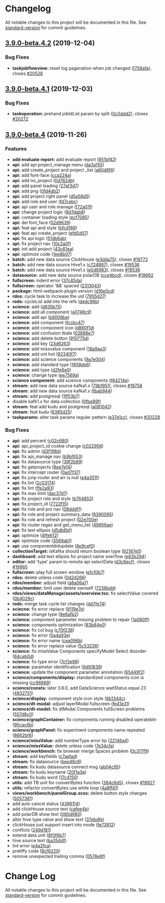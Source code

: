 # Changelog

All notable changes to this project will be documented in this file. See [standard-version](https://github.com/conventional-changelog/standard-version) for commit guidelines.

## [3.9.0-beta.4.2](http://git.dtstack.cn/dtstack/data-stack-web/compare/DTinsight_v3.9.0-beta.4.1...3.9.0-beta.4.2) (2019-12-04)


### Bug Fixes

* **taskjobflowview:** reset log pagenation when job changed ([f758afa](http://git.dtstack.cn/dtstack/data-stack-web/commit/f758afa4884830507bf92ba78ffff2fb1194c21b)), closes [#20528](http://redmine.prod.dtstack.cn/issues/20528)

## [3.9.0-beta.4.1](http://git.dtstack.cn/dtstack/data-stack-web/compare/DTinsight_v3.9.0-beta.4...3.9.0-beta.4.1) (2019-12-03)


### Bug Fixes

* **taskoperation:** prehand jobIdList param by split ([0c0ddd2](http://git.dtstack.cn/dtstack/data-stack-web/commit/0c0ddd2dc3f1bb41ae60a1bc07eb9ce6b2a796e8)), closes [#20272](http://redmine.prod.dtstack.cn/issues/20272)

## [3.9.0-beta.4](http://git.dtstack.cn/dtstack/data-stack-web/compare/DTinsight_v3.9.0-beta.3.1...3.9.0-beta.4) (2019-11-26)


### Features

* **add evaluate report:** add evaluate report ([951bf42](http://git.dtstack.cn/dtstack/data-stack-web/commit/951bf42e1614210d59b7f43cf6ac6835cc009bfa))
* **api:** add api project_manage menu ([da3a155](http://git.dtstack.cn/dtstack/data-stack-web/commit/da3a155cf4fc864d65b39a5f2672f54433bd7887))
* **api:** add create_project and project _list ([a60d6f6](http://git.dtstack.cn/dtstack/data-stack-web/commit/a60d6f604cdc7fdba95d37627b7190d44a7591e4))
* **api:** add font-face ([cca224a](http://git.dtstack.cn/dtstack/data-stack-web/commit/cca224a7f30861c4c031e72a8392aca4d065611f))
* **api:** add no_project ([0d762db](http://git.dtstack.cn/dtstack/data-stack-web/commit/0d762db80cea1dc897dc6168e9c136fce8027739))
* **api:** add panel loading ([27af3d7](http://git.dtstack.cn/dtstack/data-stack-web/commit/27af3d7b356aed5abc5869cd134d5be1963c0331))
* **api:** add png ([0fd4db2](http://git.dtstack.cn/dtstack/data-stack-web/commit/0fd4db25534f1004709c460bf9c137ab8b286d53))
* **api:** add project right panel ([d5a58d5](http://git.dtstack.cn/dtstack/data-stack-web/commit/d5a58d52bbca1c0ed20c5691d048b3af51578f5e))
* **api:** add role and user ([fd7cebc](http://git.dtstack.cn/dtstack/data-stack-web/commit/fd7cebc68cdf3dbcbe280520fcfed59539524a61))
* **api:** api user and role manage ([f72a01f](http://git.dtstack.cn/dtstack/data-stack-web/commit/f72a01fca1e7356e4748894114310297d7791d80))
* **api:** change project logic ([8d7dab8](http://git.dtstack.cn/dtstack/data-stack-web/commit/8d7dab8ff6fa96fef5f3434f4db0b64a45cb4f35))
* **api:** container loading style ([ecf7085](http://git.dtstack.cn/dtstack/data-stack-web/commit/ecf708591c450b5d88f33120c964f5c93218d4e1))
* **api:** del font_face ([52d9639](http://git.dtstack.cn/dtstack/data-stack-web/commit/52d9639523ea66e5838d6467af2d5b905624f251))
* **api:** feat api and style ([bfcd189](http://git.dtstack.cn/dtstack/data-stack-web/commit/bfcd18922fd26453120b53b739a67d0ca085c337))
* **api:** feat api create_project ([efd5d07](http://git.dtstack.cn/dtstack/data-stack-web/commit/efd5d0787cd5a8963e4cec7d69a84d51e777305f))
* **api:** fix api logic ([51db6ab](http://git.dtstack.cn/dtstack/data-stack-web/commit/51db6abe6478a48d0fef202b54b7d922337167d3))
* **api:** fix project nav ([10c2a0f](http://git.dtstack.cn/dtstack/data-stack-web/commit/10c2a0f07481857816b7bef933cc2cf935df7c2a))
* **api:** init add project ([43c61ea](http://git.dtstack.cn/dtstack/data-stack-web/commit/43c61ea053d1b0a1607979419ce0e3d7704df513))
* **api:** optimize code ([1ee8b07](http://git.dtstack.cn/dtstack/data-stack-web/commit/1ee8b079e13c7ba1295e26b22ef7a57a064e4e1b))
* **batch:** add new data source ClickHouse ([e3dda75](http://git.dtstack.cn/dtstack/data-stack-web/commit/e3dda757bfd2903e13a029d846e4d1450aefcccf)), closes [#19772](http://redmine.prod.dtstack.cn/issues/19772)
* **batch:** add new data source Hive1.x ([c724897](http://git.dtstack.cn/dtstack/data-stack-web/commit/c724897b3d6f1308fbbd7c8fb6aef85cb3994436)), closes [#19536](http://redmine.prod.dtstack.cn/issues/19536)
* **batch:** add new data source Hive1.x ([e0d6983](http://git.dtstack.cn/dtstack/data-stack-web/commit/e0d6983cc7c2b5a4ffb81825cbbc35f3bfd382ee)), closes [#19536](http://redmine.prod.dtstack.cn/issues/19536)
* **datasource:** add new data source polarDB ([cce4bcd](http://git.dtstack.cn/dtstack/data-stack-web/commit/cce4bcded574e844120b7ccd897aaf8278602b67)), closes [#19892](http://redmine.prod.dtstack.cn/issues/19892)
* **fullscreen:** indent error ([37c45da](http://git.dtstack.cn/dtstack/data-stack-web/commit/37c45dacfc2837cbc6efdee2df7d9d3cfe83e852))
* **fullscreen:** operator '&&' spaced ([2313043](http://git.dtstack.cn/dtstack/data-stack-web/commit/2313043b88ca4c7ce998352e8f1e846022ab343f))
* **package:** html-webpack-plugin version ([d16e0cd](http://git.dtstack.cn/dtstack/data-stack-web/commit/d16e0cda3bc882f4133e8b502fbd2f69faf596a3))
* **rdos:** cycle task to increase the uid ([7955d27](http://git.dtstack.cn/dtstack/data-stack-web/commit/7955d270981a69f2ec8e466d50ed82a3a51e1104))
* **rods:** cycleList add into the refs ([dedc96b](http://git.dtstack.cn/dtstack/data-stack-web/commit/dedc96b510609080ef9eb042497bff47eb96e940))
* **science:** add ([d835b75](http://git.dtstack.cn/dtstack/data-stack-web/commit/d835b7519f9e284e215c8c324f8bab4503cac782))
* **science:** add all component ([a0748c9](http://git.dtstack.cn/dtstack/data-stack-web/commit/a0748c90f65950b94198132adcb6c53e603339cd))
* **science:** add api ([b9008be](http://git.dtstack.cn/dtstack/data-stack-web/commit/b9008be6fca90a78fb7c26dbd51cade4177c6ba8))
* **science:** add component ([fccbc47](http://git.dtstack.cn/dtstack/data-stack-web/commit/fccbc47a11b99941daff6846a468291089491695))
* **science:** add component icon ([d860f1d](http://git.dtstack.cn/dtstack/data-stack-web/commit/d860f1d17f7116845df5a68d4843f4726c3e0035))
* **science:** add confusion tbale ([03888e7](http://git.dtstack.cn/dtstack/data-stack-web/commit/03888e7ae16ac21b243f980312598316b2f3e145))
* **science:** add delete button ([910775d](http://git.dtstack.cn/dtstack/data-stack-web/commit/910775d8fa99aa0e916289a8f4eaca1ec2590130))
* **science:** add key ([23d6263](http://git.dtstack.cn/dtstack/data-stack-web/commit/23d626337202d6c5b1335f4f814185c0c5b8e2a4))
* **science:** add missvalue component ([18a9aa3](http://git.dtstack.cn/dtstack/data-stack-web/commit/18a9aa3cb6d5b057e2c8eec725b048e4b1563a6b))
* **science:** add ont hot ([92340f7](http://git.dtstack.cn/dtstack/data-stack-web/commit/92340f73951e405600646c4b7a4139ba29c7dfa8))
* **science:** add science components ([9a7e004](http://git.dtstack.cn/dtstack/data-stack-web/commit/9a7e004586c9feb282a6d4028545bd2d8cf10721))
* **science:** add standard type ([1658de6](http://git.dtstack.cn/dtstack/data-stack-web/commit/1658de66cfe523f01747ccb06d997243e349fb7c))
* **science:** add type ([d2fe6e0](http://git.dtstack.cn/dtstack/data-stack-web/commit/d2fe6e046959e37a2db85722bde7f640093b44cc))
* **science:** change type ([ee7569a](http://git.dtstack.cn/dtstack/data-stack-web/commit/ee7569a373b7b6f8b6bb90d62003cd73c47c3fdc))
* **science component:** add science components ([f84214e](http://git.dtstack.cn/dtstack/data-stack-web/commit/f84214ebb2879a04ff91c705da683f7ad4a67f48))
* **stream:** add new data source kafka1.x ([79b1951](http://git.dtstack.cn/dtstack/data-stack-web/commit/79b1951b36a490f1c15c1c6002e0d82e6f7e5f38)), closes [#19758](http://redmine.prod.dtstack.cn/issues/19758)
* **stream:** add new data source kafka1.x ([fbab944](http://git.dtstack.cn/dtstack/data-stack-web/commit/fbab94400fb5fbbc3f5a68ef9016a0586da42e10))
* **stream:** add postgresql ([1ff53b7](http://git.dtstack.cn/dtstack/data-stack-web/commit/1ff53b73a8aa29c2ec10a1cc56db815ecb181a67))
* disable kafk1.x for data collection ([0fbe89f](http://git.dtstack.cn/dtstack/data-stack-web/commit/0fbe89f5bf77989d303b10b6df3e64f00453441b))
* **stream:** feat add kudu and postgresql ([a081042](http://git.dtstack.cn/dtstack/data-stack-web/commit/a0810428223d62dedf9513c70901e32ccbfc53f4))
* **stream:** feat kudu ([6385d25](http://git.dtstack.cn/dtstack/data-stack-web/commit/6385d25b556641a1e118225409bd325ff9365a88))
* **taskparams:** alter task params regular pattern ([e37e1cc](http://git.dtstack.cn/dtstack/data-stack-web/commit/e37e1ccf2006009eff35f50383a8fef4ab13ba46)), closes [#20228](http://redmine.prod.dtstack.cn/issues/20228)


### Bug Fixes

* **api:** add percent ([c02c680](http://git.dtstack.cn/dtstack/data-stack-web/commit/c02c680a0c61303f66e7b1c68e006750f268b6c5))
* **api:** api_project_id cookie  change ([c022956](http://git.dtstack.cn/dtstack/data-stack-web/commit/c022956a79f14dac8d7e25420626475bf919faf9))
* **api:** fix admin ([d3f198d](http://git.dtstack.cn/dtstack/data-stack-web/commit/d3f198ded0c375c90f21137b5b894463634fbe23))
* **api:** fix api_manage nav ([b9bf653](http://git.dtstack.cn/dtstack/data-stack-web/commit/b9bf65310c0fefc7afb8e6641640051eb9648376))
* **api:** fix datasource type ([39f2b89](http://git.dtstack.cn/dtstack/data-stack-web/commit/39f2b89c48abcc3983f37c878ac6493cfa8c7cdc))
* **api:** fix getprojects ([8ee7e14](http://git.dtstack.cn/dtstack/data-stack-web/commit/8ee7e1445ad4513cf77a426809a59a20e9797747))
* **api:** fix intercept router ([0ad7f37](http://git.dtstack.cn/dtstack/data-stack-web/commit/0ad7f37e18719cd79330ca7c25a70844531e2129))
* **api:** fix junp router and arr is null ([e4a351f](http://git.dtstack.cn/dtstack/data-stack-web/commit/e4a351f180ff88566350da8c33faf561523652a3))
* **api:** fix lint ([2c03174](http://git.dtstack.cn/dtstack/data-stack-web/commit/2c0317410e05d3eb10c409321f617d2bdf587880))
* **api:** fix lint ([ffe2a93](http://git.dtstack.cn/dtstack/data-stack-web/commit/ffe2a93caa449379ee97ec7c21d520c46d983705))
* **api:** fix max limit ([dac37d7](http://git.dtstack.cn/dtstack/data-stack-web/commit/dac37d78f457ab1ec3b5ddddd8e77e1831eb179d))
* **api:** fix project role and style ([b764853](http://git.dtstack.cn/dtstack/data-stack-web/commit/b764853f61e4612d34bf09e6216ec1f7332bbe88))
* **api:** fix project_id ([7722f15](http://git.dtstack.cn/dtstack/data-stack-web/commit/7722f1525b4040893313a82f824e1e2011076d0c))
* **api:** fix role and pro nav ([08dddf1](http://git.dtstack.cn/dtstack/data-stack-web/commit/08dddf1d2b9bd97d73ac61cfb6b47c3ee7df5703))
* **api:** fix role and project summary_data ([8390095](http://git.dtstack.cn/dtstack/data-stack-web/commit/83900956376c80526d6df6ea87af20ace7718532))
* **api:** fix role and refresh project ([02e700e](http://git.dtstack.cn/dtstack/data-stack-web/commit/02e700ee87c615940c425004ad88c418e86448b7))
* **api:** fix router regex and get_menu_list ([49859ae](http://git.dtstack.cn/dtstack/data-stack-web/commit/49859aed7a5914d2b28dcb9ad58c4a72a1bf668d))
* **api:** fix text ellipsis ([d5db6bf](http://git.dtstack.cn/dtstack/data-stack-web/commit/d5db6bf9afe1714ff611dd22508c671b64065c44))
* **api:** optimize ([4ffe612](http://git.dtstack.cn/dtstack/data-stack-web/commit/4ffe612a6656110d28a2c12192f1304a639c2d3c))
* **api:** optimize code ([3569ab1](http://git.dtstack.cn/dtstack/data-stack-web/commit/3569ab1e76e31323a7d58385b62442a18026f70e))
* **api:** use componentdidupdate ([8e9cef0](http://git.dtstack.cn/dtstack/data-stack-web/commit/8e9cef02ccbdf2d316399db8f7826d348e65b349))
* **collectionTarget:** isKafka should return boolean type ([92187e5](http://git.dtstack.cn/dtstack/data-stack-web/commit/92187e50fe6e9615671b22a3431ee75a8754bf64))
* **dashboard:** add text ellipsis for project name overflow ([e83b294](http://git.dtstack.cn/dtstack/data-stack-web/commit/e83b2947e8ddf4757038c242ff7e423c4ee62634))
* **editor:** add 'type' param to remote api selectData ([d3c6ecf](http://git.dtstack.cn/dtstack/data-stack-web/commit/d3c6ecf7cc5f86d008d735fbe771fcba809ffe8c)), closes [#19965](http://redmine.prod.dtstack.cn/issues/19965)
* **fullscreen:** play full screen window ([e1c10b7](http://git.dtstack.cn/dtstack/data-stack-web/commit/e1c10b72e171a6fc1b1273e1b07d1d0c0729d119))
* **rdos:** delete unless code ([0d2d266](http://git.dtstack.cn/dtstack/data-stack-web/commit/0d2d266e046b56e35f03cb74097ec462d599fcf4))
* **rdos/member:** adjust field ([a8a06a7](http://git.dtstack.cn/dtstack/data-stack-web/commit/a8a06a7fafe124903ec8abb5370a19706baaf13b))
* **rdos/member:** limit user delete ownself ([7236bdd](http://git.dtstack.cn/dtstack/data-stack-web/commit/7236bddcac6bb33ed36054ce5a4d32d33556f745))
* **rdos/views/dataManage/assets/overview.tsx:** fix selectValue covered ([0b4029c](http://git.dtstack.cn/dtstack/data-stack-web/commit/0b4029cdcee59155cb76b2ca82c5cbe93917b268))
* **rods:** merge task cycle list changes ([dd7fe74](http://git.dtstack.cn/dtstack/data-stack-web/commit/dd7fe74848271aab24d8b28be3e7db5e0c69f4ab))
* **sciecne:** fix error replace ([9119e7e](http://git.dtstack.cn/dtstack/data-stack-web/commit/9119e7e064b153317b3eac7883e24d4b9571aa94))
* **science:** change type ([9e6afb2](http://git.dtstack.cn/dtstack/data-stack-web/commit/9e6afb274327fea3d0de9727ee28f4f018d1c556))
* **science:** component parameter missing problem to repair ([1a080ff](http://git.dtstack.cn/dtstack/data-stack-web/commit/1a080ff9ccdbff639471583604d0b6a513abfa81))
* **science:** components optimization ([83b84e0](http://git.dtstack.cn/dtstack/data-stack-web/commit/83b84e00ce4c2c5410204e8e254180feecb977d1))
* **science:** fix col bug ([c70f238](http://git.dtstack.cn/dtstack/data-stack-web/commit/c70f2389e0c47439b1cdfbe4f316d6efd3d258ff))
* **science:** fix error ([0a4a93e](http://git.dtstack.cn/dtstack/data-stack-web/commit/0a4a93ebe1268fb537788ad30db6a263c7a83bcb))
* **science:** fix error name ([cea096b](http://git.dtstack.cn/dtstack/data-stack-web/commit/cea096bd5fff2ca40718d5b0d59fbf4e4d7b0867))
* **science:** fix error replace value ([5c53236](http://git.dtstack.cn/dtstack/data-stack-web/commit/5c53236936696095f461ea7903ed0f0cacf909f2))
* **science:** fix missValue Components specifyModel Select disorder ([64ceb0d](http://git.dtstack.cn/dtstack/data-stack-web/commit/64ceb0d8efeccb7fb83b62c82a4c1fd0c7981c77))
* **science:** fix type error ([7cf3e98](http://git.dtstack.cn/dtstack/data-stack-web/commit/7cf3e985f43d03d4bd2a1be2bf642a8944a077d2))
* **science:** parameter identification ([9d91839](http://git.dtstack.cn/dtstack/data-stack-web/commit/9d91839057982785f11028b5a204bcbc082b7242))
* **science:** update the component parameter annotation ([65449f2](http://git.dtstack.cn/dtstack/data-stack-web/commit/65449f25db4c7af071390b8d0d9d7600c36ff816))
* **science/components/display:** standardized components icon is missing ([cc96669](http://git.dtstack.cn/dtstack/data-stack-web/commit/cc96669d49fc9f84a305ecdf5264073f0314e575))
* **science/consts:** later 3.6.0, add DataScience waitStatus equal 23 ([4832751](http://git.dtstack.cn/dtstack/data-stack-web/commit/4832751729ef2be28c3b6569c546cc9c3bcc1e1e))
* **science/display:** component style icon style ([6b1344c](http://git.dtstack.cn/dtstack/data-stack-web/commit/6b1344cad0a2babea473186921f4c6964b005572))
* **science/dt-modal:** adjust layerModal fullscreen ([fe41e31](http://git.dtstack.cn/dtstack/data-stack-web/commit/fe41e31559e10ccc70f151fe527f94b035a95823))
* **science/dt-model:** fix dtModal Components fullScreen problems ([557d8c0](http://git.dtstack.cn/dtstack/data-stack-web/commit/557d8c0fdc015005f9f61e0a1022c07ab410c72c))
* **science/graphContainer:** fix components running disabled operatebtn ([95cac6b](http://git.dtstack.cn/dtstack/data-stack-web/commit/95cac6be502f0d44b17b5634358ce150c54d6283))
* **science/graphPanel:** fix experiment components name repeated ([8662bf6](http://git.dtstack.cn/dtstack/data-stack-web/commit/8662bf6e3ab1d06bcd16f6e0d34d98a8e3ecbdfc))
* **science/missValue:** add numberType error tip ([22146a4](http://git.dtstack.cn/dtstack/data-stack-web/commit/22146a4ac940af40e7fb3a7ace9a04e5aee5ecb9))
* **science/missValue:** delete unless code ([7e34cfa](http://git.dtstack.cn/dtstack/data-stack-web/commit/7e34cfa12d1d2df32b570b5a84f098e5db12b004))
* **science/workbench:** fix browser merge Spaces problem ([0c317f9](http://git.dtstack.cn/dtstack/data-stack-web/commit/0c317f9e4cb85e77374bb1050cbba2a60e3440b8))
* **stream:** add keyfields ([c7aafad](http://git.dtstack.cn/dtstack/data-stack-web/commit/c7aafadf68dbc6e49d7d6942d19620343fbe370a))
* **stream:** fix datasource ([bee46c6](http://git.dtstack.cn/dtstack/data-stack-web/commit/bee46c6fee9cc1babf59e5366ed9f807b8540037))
* **stream:** fix kudu datasource connect msg ([ab04c95](http://git.dtstack.cn/dtstack/data-stack-web/commit/ab04c9578a46f717396a910d051a933ba1e038ee))
* **stream:** fix kudu keyname ([20f1a3e](http://git.dtstack.cn/dtstack/data-stack-web/commit/20f1a3ee8e9a7cd7f1e485f13c87b11ed2d11afc))
* **stream:** fix kudu word ([17c4150](http://git.dtstack.cn/dtstack/data-stack-web/commit/17c415037fcd2f19e4cd90c8e637ae14b06b7313))
* **utils:** add TB unit for convertBytes funciton ([384c6d5](http://git.dtstack.cn/dtstack/data-stack-web/commit/384c6d502653452baaafec867bb4e735d7fbc486)), closes [#19927](http://redmine.prod.dtstack.cn/issues/19927)
* **utils:** refactor convertBytes use while loop ([4a8ff41](http://git.dtstack.cn/dtstack/data-stack-web/commit/4a8ff412e9a21d1832dd4ddd20b131580a0ab139))
* **views/workbench/panelGroup.scss:** delete button style changes ([5057361](http://git.dtstack.cn/dtstack/data-stack-web/commit/505736147451068a53179ba8f08a69565a462f56))
* add auto cancel status ([4396114](http://git.dtstack.cn/dtstack/data-stack-web/commit/4396114bb5d932928cc4658a847b4807f16639c0))
* add clickHouse source text ([cafee4b](http://git.dtstack.cn/dtstack/data-stack-web/commit/cafee4b6df3b4b053775c2ee111db4c2ed8838df))
* add polarDB show text ([080d980](http://git.dtstack.cn/dtstack/data-stack-web/commit/080d980de9c9e9ce89779852d5a66513546dca81))
* alter hive type value and show text ([37ebdfe](http://git.dtstack.cn/dtstack/data-stack-web/commit/37ebdfe80413ed989ff570410774fa06df852de8))
* clickHouse just support insert into mode ([fe73912](http://git.dtstack.cn/dtstack/data-stack-web/commit/fe7391298077e144a68774ee5c14b4f1f8ab7ec2))
* conflicts ([249d181](http://git.dtstack.cn/dtstack/data-stack-web/commit/249d1810684c5815fc66529a30a096939efac481))
* extend data unit ([8f0f6b7](http://git.dtstack.cn/dtstack/data-stack-web/commit/8f0f6b7dc309f0c10aee944666139a2529b8ea73))
* hive source text ([ba354df](http://git.dtstack.cn/dtstack/data-stack-web/commit/ba354df3ed0c9efe85ee5d49ff020f4d7f8bc5d7))
* lint error ([e4a2fca](http://git.dtstack.cn/dtstack/data-stack-web/commit/e4a2fca731c44239e531407fd64f89dd62c0e991))
* pretiffy code ([9cf6220](http://git.dtstack.cn/dtstack/data-stack-web/commit/9cf62207c2684d46a9b600c161bc98d634b2dfb8))
* remove unexpected trailing comma ([0578e6f](http://git.dtstack.cn/dtstack/data-stack-web/commit/0578e6fb02242f39e44290a8ee3dc7b447c4db48))

# Change Log

All notable changes to this project will be documented in this file. See [standard-version](https://github.com/conventional-changelog/standard-version) for commit guidelines.
